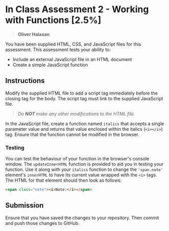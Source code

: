 # In Class Assessment 2 - Working with Functions [2.5%]

> **Oliver Halasan**

You have been supplied HTML, CSS, and JavaScript files for this assessment. This assessment tests your ability to:

- Include an external JavaScript file in an HTML document
- Create a simple JavaScript function

## Instructions

Modify the supplied HTML file to add a script tag immediately before the closing tag for the body. The script tag must link to the supplied JavaScript file.

> *Do **NOT** make any other modifications to the HTML file.*

In the JavaScript file, create a function named `italics` that accepts a single parameter value and returns that value enclosed within the italics (`<i></i>`) tag. Ensure that the function cannot be modified in the browser.

### Testing

You can test the behaviour of your function in the browser's console window. The `updateInnerHTML` function is provided to aid you in testing your function. Use it along with your `italics` function to change the `'span.note'` element's `innerHTML` to have its current value wrapped with the `<i>` tags. The HTML for that element should then look as follows:

```html
<span class="note"><i>Note:</i></span>
```

## Submission

Ensure that you have saved the changes to your repository. Then commit and push those changes to GitHub.

